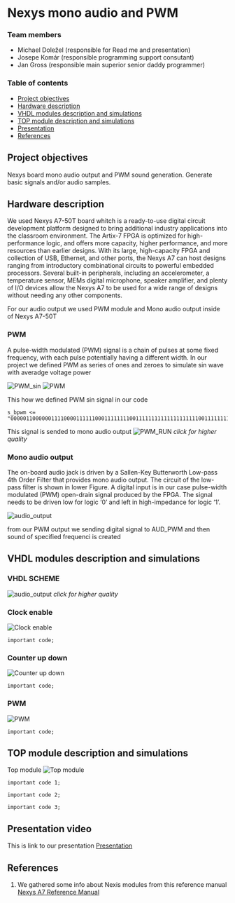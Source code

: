# Nexys mono audio and PWM

### Team members

* Michael Doležel (responsible for Read me and presentation)
* Josepe Komár (responsible programming support consutant)
* Jan Gross (responsible main superior senior daddy programmer)

### Table of contents

* [Project objectives](#objectives)
* [Hardware description](#hardware)
* [VHDL modules description and simulations](#modules)
* [TOP module description and simulations](#top)
* [Presentation](#Presentation)
* [References](#references)

<a name="objectives"></a>

## Project objectives

Nexys board mono audio output and PWM sound generation. Generate basic signals and/or audio samples.

<a name="hardware"></a>

## Hardware description

We used Nexys A7-50T board whitch is a ready-to-use digital circuit development platform designed to bring additional industry applications into the classroom environment. The Artix-7 FPGA is optimized for high-performance logic, and offers more capacity, higher performance, and more resources than earlier designs. With its large, high-capacity FPGA and collection of USB, Ethernet, and other ports, the Nexys A7 can host designs ranging from introductory combinational circuits to powerful embedded processors. Several built-in peripherals, including an accelerometer, a temperature sensor, MEMs digital microphone, speaker amplifier, and plenty of I/O devices allow the Nexys A7 to be used for a wide range of designs without needing any other components.

For our audio output we used PWM module and Mono audio output inside of Nexys A7-50T
### PWM
A pulse-width modulated (PWM) signal is a chain of pulses at some fixed frequency, with each pulse potentially having a different width.
In our project we defined PWM as series of ones and zeroes to simulate sin wave with averadge voltage power

![PWM_sin](https://github.com/MichaelDolezel/Nexys_audio_team3/blob/cdd420cd77fd5c92d149b2df3138ece0ead66427/Images/PWMsin.gif)
![PWM](https://github.com/MichaelDolezel/Nexys_audio_team3/blob/530bbdf4d08f2d4a06117ef1224f8c023a193075/Images/pwm.png)
 
 This how we defined PWM sin signal in our code
 ```
 s_bpwm <= "0000011000000111100001111110001111111100111111111111111111110011111111000111111000011110000001100000";
 ```
This signal is sended to mono audio output
![PWM_RUN](https://github.com/MichaelDolezel/Nexys_audio_team3/blob/d698a5aaf73def34203ece4286601769a9bacf8b/Images/PWM_run.png)
*click for higher quality*




### Mono audio output
The on-board audio jack is driven by a Sallen-Key Butterworth Low-pass 4th Order Filter that provides mono audio output. The circuit of the low-pass filter is shown in lower Figure. A digital input is in our case pulse-width modulated (PWM) open-drain signal produced by the FPGA. The signal needs to be driven low for logic ‘0’ and left in high-impedance for logic ‘1’.

![audio_output](https://github.com/MichaelDolezel/Nexys_audio_team3/blob/ad62c287599a18863b616133deb6df3945e61855/Images/audio_out.png)

from our PWM output we sending digital signal to AUD_PWM and then sound of specified frequenci is created 

<a name="modules"></a>

## VHDL modules description and simulations
<a name="top"></a>

### VHDL SCHEME
![audio_output](https://github.com/MichaelDolezel/Nexys_audio_team3/blob/d698a5aaf73def34203ece4286601769a9bacf8b/Images/Scheme.png)
*click for higher quality*

### Clock enable
![Clock enable](https://github.com/MichaelDolezel/Nexys_audio_team3/blob/bd8b3f53d76be3a4d1693efeadb40d7b3a84344a/Images/Clock_enable.png)

```
important code;
 ```
 
 
### Counter up down
![Counter up down](https://github.com/MichaelDolezel/Nexys_audio_team3/blob/bd8b3f53d76be3a4d1693efeadb40d7b3a84344a/Images/counter%20up%20down.png)

```
important code;
 ```


### PWM
![PWM](https://github.com/MichaelDolezel/Nexys_audio_team3/blob/bd8b3f53d76be3a4d1693efeadb40d7b3a84344a/Images/PWM_module.png)

```
important code;
 ```


## TOP module description and simulations
Top module 
![Top module]()

```
important code 1;
 ```
 
 
```
important code 2;
 ```
 
 ```
important code 3;
 ```




## Presentation video

<a name="Presentation"></a>

This is link to our presentation [Presentation](https://www.youtube.com/watch?v=dQw4w9WgXcQ)

## References

1. We gathered some info about Nexis modules from this reference manual [Nexys A7 Reference Manual](https://digilent.com/reference/programmable-logic/nexys-a7/reference-manual)
